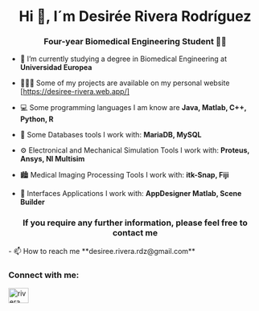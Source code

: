 <h1 align="center">Hi 👋, I´m Desirée Rivera Rodríguez</h1>
<h3 align="center">Four-year Biomedical Engineering Student 🧬🦾</h3>

- 🔭 I’m currently studying a degree in Biomedical Engineering at **Universidad Europea** 

- 👩🏻‍💻 Some of my projects are available on my personal website [https://desiree-rivera.web.app/] 

- 💻 Some programming languages I am know are **Java, Matlab, C++, Python, R** 
- 💾 Some Databases tools I work with: **MariaDB, MySQL** 
- ⚙️ Electronical and Mechanical Simulation Tools I work with: **Proteus, Ansys, NI Multisim**
- 🏙️​ Medical Imaging Processing Tools I work with: **itk-Snap, Fiji** 
- 💬 Interfaces Applications I work with: **AppDesigner Matlab, Scene Builder** 



<h3 align="center">If you require any further information, please feel free to contact me</h3>
- 📫 How to reach me **desiree.rivera.rdz@gmail.com**

<h3 align="left">Connect with me:</h3>
<p align="left">
<a href=https://www.linkedin.com/in/desir%C3%A9e-rivera-rodr%C3%ADguez-0a4079243 target="blank"><img align="center" src="https://raw.githubusercontent.com/rahuldkjain/github-profile-readme-generator/master/src/images/icons/Social/linked-in-alt.svg" alt="rivera" height="30" width="40" /></a>
</p>
